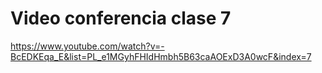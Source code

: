 # Video conferencia clase 7

https://www.youtube.com/watch?v=-BcEDKEqa_E&list=PL_e1MGyhFHIdHmbh5B63caAOExD3A0wcF&index=7